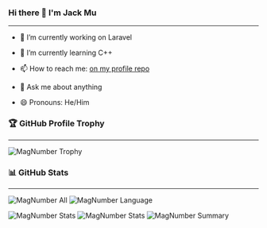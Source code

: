 ### Hi there 👋 I'm Jack Mu
---

- 🔭 I’m currently working on Laravel
- 🌱 I’m currently learning C++
- 📫 How to reach me: [on my profile repo](https://github.com/MagNumber/MagNumber/issues)

- 💬 Ask me about anything
- 😄 Pronouns: He/Him

### 🏆 GitHub Profile Trophy
---

![MagNumber Trophy](https://github-profile-trophy.vercel.app/?username=MagNumber&column=8&theme=alduin)

### 📊 GitHub Stats
---

![MagNumber All](https://github-readme-stats.vercel.app/api/?username=MagNumber&layout=compact&theme=great-gatsby&hide_border=true)
![MagNumber Language](https://github-readme-stats.vercel.app/api/top-langs/?username=MagNumber&langs_count=8&layout=compact&theme=great-gatsby&hide_border=true)

![MagNumber Stats](https://github-profile-summary-cards.vercel.app/api/cards/repos-per-language?username=MagNumber&theme=github_dark)
![MagNumber Stats](https://github-profile-summary-cards.vercel.app/api/cards/most-commit-language?username=MagNumber&theme=github_dark)
![MagNumber Summary](https://github-profile-summary-cards.vercel.app/api/cards/profile-details?username=MagNumber&theme=github_dark)
